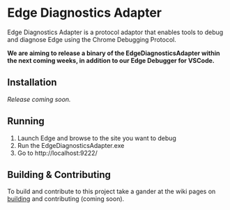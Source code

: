 # Edge Diagnostics Adapter

Edge Diagnostics Adapter is a protocol adaptor that enables tools to debug and diagnose Edge using the Chrome Debugging Protocol.

**We are aiming to release a binary of the EdgeDiagnosticsAdapter within the next coming weeks, in addition to our Edge Debugger for VSCode.**

## Installation
*Release coming soon.*

## Running

1. Launch Edge and browse to the site you want to debug 
2. Run the EdgeDiagnosticsAdapter.exe
3. Go to http://localhost:9222/

## Building & Contributing
To build and contribute to this project take a gander at the wiki pages on [building](https://github.com/Microsoft/EdgeDiagnosticsAdapter/wiki/Building) and contributing (coming soon).
